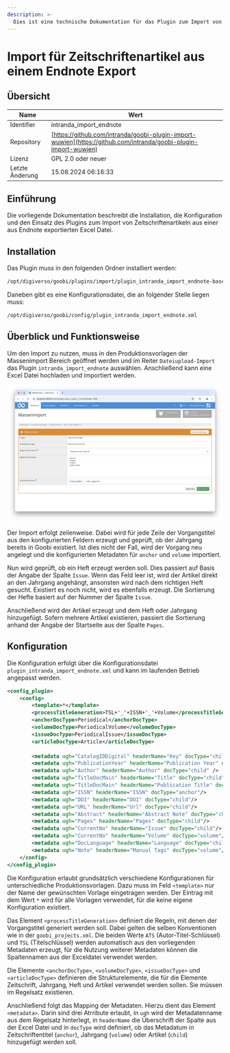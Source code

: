 ```yaml
---
description: >-
  Dies ist eine technische Dokumentation für das Plugin zum Import von Zeitungsartikeln inklusive Zusammenführung mit vorhandenen Prozessen.
---
```


# Import für Zeitschriftenartikel aus einem Endnote Export

## Übersicht

Name                     | Wert
-------------------------|-----------
Identifier               | intranda_import_endnote
Repository               | [https://github.com/intranda/goobi-plugin-import-wuwien](https://github.com/intranda/goobi-plugin-import-wuwien)
Lizenz              | GPL 2.0 oder neuer 
Letzte Änderung    | 15.08.2024 06:16:33


## Einführung
Die vorliegende Dokumentation beschreibt die Installation, die Konfiguration und den Einsatz des Plugins zum Import von Zeitschriftenartikeln aus einer aus Endnote exportierten Excel Datei.


## Installation
Das Plugin muss in den folgenden Ordner installiert werden:

```bash
/opt/digiverso/goobi/plugins/import/plugin_intranda_import_endnote-base.jar
```

Daneben gibt es eine Konfigurationsdatei, die an folgender Stelle liegen muss:

```bash
/opt/digiverso/goobi/config/plugin_intranda_import_endnote.xml
```


## Überblick und Funktionsweise
Um den Import zu nutzen, muss in den Produktionsvorlagen der Massenimport Bereich geöffnet werden und im Reiter `Dateiupload-Import` das Plugin `intranda_import_endnote` auswählen. Anschließend kann eine Excel Datei hochladen und importiert werden.

![Auswahl des Plugins zur Durchführung des Imports](images/goobi-plugin-import-wuwien_screen1_de.png)

Der Import erfolgt zeilenweise. Dabei wird für jede Zeile der Vorgangstitel aus den konfigurierten Feldern erzeugt und geprüft, ob der Jahrgang bereits in Goobi existiert. Ist dies nicht der Fall, wird der Vorgang neu angelegt und die konfigurierten Metadaten für `anchor` und `volume` importiert.

Nun wird geprüft, ob ein Heft erzeugt werden soll. Dies passiert auf Basis der Angabe der Spalte `Issue`. Wenn das Feld leer ist, wird der Artikel direkt an den Jahrgang angehängt, ansonsten wird nach dem richtigen Heft gesucht. Existiert es noch nicht, wird es ebenfalls erzeugt. Die Sortierung der Hefte basiert auf der Nummer der Spalte `Issue`.

Anschließend wird der Artikel erzeugt und dem Heft oder Jahrgang hinzugefügt. Sofern mehrere Artikel existieren, passiert die Sortierung anhand der Angabe der Startseite aus der Spalte `Pages`.


## Konfiguration
Die Konfiguration erfolgt über die Konfigurationsdatei `plugin_intranda_import_endnote.xml` und kann im laufenden Betrieb angepasst werden.

```xml
<config_plugin>
    <config>
        <template>*</template>
        <processTitleGeneration>TSL+'_'+ISSN+'_'+Volume</processTitleGeneration>
        <anchorDocType>Periodical</anchorDocType>
        <volumeDocType>PeriodicalVolume</volumeDocType>
        <issueDocType>PeriodicalIssue</issueDocType>
        <articleDocType>Article</articleDocType>

        <metadata ugh="CatalogIDDigital" headerName="Key" docType="child"/>
        <metadata ugh="PublicationYear" headerName="Publication Year" docType="volume"/>
        <metadata ugh="Author" headerName="Author" docType="child" />
        <metadata ugh="TitleDocMain" headerName="Title" docType="child"/>
        <metadata ugh="TitleDocMain" headerName="Publication Title" docType="anchor"/>
        <metadata ugh="ISSN" headerName="ISSN" docType="anchor"/>
        <metadata ugh="DOI" headerName="DOI" docType="child"/>
        <metadata ugh="URL" headerName="Url" docType="child"/>
        <metadata ugh="Abstract" headerName="Abstract Note" docType="child"/>
        <metadata ugh="Pages" headerName="Pages" docType="child"/>
        <metadata ugh="CurrentNo" headerName="Issue" docType="child"/>
        <metadata ugh="CurrentNo" headerName="Volume" docType="volume"/>
        <metadata ugh="DocLanguage" headerName="Language" docType="child"/>
        <metadata ugh="Note" headerName="Manual Tags" docType="volume"/>
    </config>
</config_plugin>
```

Die Konfiguration erlaubt grundsätzlich verschiedene Konfigurationen für unterschiedliche Produktionsvorlagen. Dazu muss im Feld `<template>` nur der Name der gewünschten Vorlage eingetragen werden. Der Eintrag mit dem Wert `*` wird für alle Vorlagen verwendet, für die keine eigene Konfiguration existiert.

Das Element `<processTitleGeneration>` definiert die Regeln, mit denen der Vorgangstitel generiert werden soll. Dabei gelten die selben Konventionen wie in der `goobi_projects.xml`. Die beiden Werte `ATS` (Autor-Titel-Schlüssel) und `TSL` (Titelschlüssel) werden automatisch aus den vorliegenden Metadaten erzeugt, für die Nutzung weiterer Metadaten können die Spaltennamen aus der Exceldatei verwendet werden.

Die Elemente `<anchorDocType>`, `<volumeDocType>`, `<issueDocType>` und `<articleDocType>` definieren die Strukturelemente, die für die Elemente Zeitschrift, Jahrgang, Heft und Artikel verwendet werden sollen. Sie müssen im Regelsatz existieren.

Anschließend folgt das Mapping der Metadaten. Hierzu dient das Element `<metadata>`. Darin sind drei Atrribute erlaubt, in `ugh` wird der Metadatenname aus dem Regelsatz hinterlegt, in `headerName` die Überschrift der Spalte aus der Excel Datei und in `docType` wird definiert, ob das Metadatum in Zeitschriftentitel (`anchor`), Jahrgang (`volume`) oder Artikel (`child`) hinzugefügt werden soll.